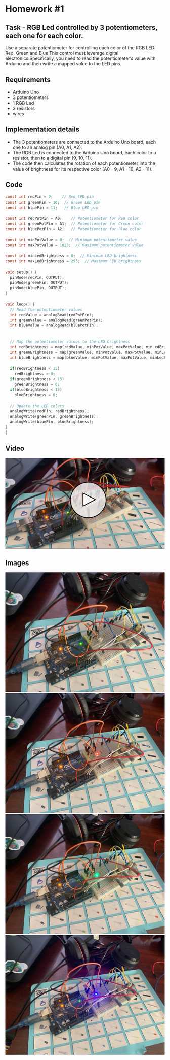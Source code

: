 # Homework #1

## Task - RGB Led controlled by 3 potentiometers, each one for each color.
Use a separate potentiometer for controlling each color of the RGB LED: Red, Green and Blue.This control must leverage digital electronics.Specifically, you need to  read the potentiometer’s value with Arduino and then write a mapped value to the LED pins.

## Requirements
- Arduino Uno
- 3 potentiometers
- 1 RGB Led
- 3 resistors 
- wires

## Implementation details
- The 3 potentiometers are connected to the Arduino Uno board, each one to an analog pin (A0, A1, A2).
- The RGB Led is connected to the Arduino Uno board, each color to a resistor, then to a digital pin (9, 10, 11).
- The code then calculates the rotation of each potentiometer into the value of brightness for its respective color (A0 - 9, A1 - 10, A2 - 11).

## Code 
```c
const int redPin = 9;    // Red LED pin
const int greenPin = 10;  // Green LED pin
const int bluePin = 11;   // Blue LED pin

const int redPotPin = A0;    // Potentiometer for Red color
const int greenPotPin = A1;  // Potentiometer for Green color
const int bluePotPin = A2;   // Potentiometer for Blue color

const int minPotValue = 0;  // Minimum potentiometer value
const int maxPotValue = 1023;  // Maximum potentiometer value

const int minLedBrightness = 0;  // Minimum LED brightness
const int maxLedBrightness = 255;  // Maximum LED brightness

void setup() {
  pinMode(redPin, OUTPUT);
  pinMode(greenPin, OUTPUT);
  pinMode(bluePin, OUTPUT);
}

void loop() {
  // Read the potentiometer values
  int redValue = analogRead(redPotPin);
  int greenValue = analogRead(greenPotPin);
  int blueValue = analogRead(bluePotPin);


  // Map the potentiometer values to the LED brightness
  int redBrightness = map(redValue, minPotValue, maxPotValue, minLedBrightness, maxLedBrightness);
  int greenBrightness = map(greenValue, minPotValue, maxPotValue, minLedBrightness, maxLedBrightness);
  int blueBrightness = map(blueValue, minPotValue, maxPotValue, minLedBrightness, maxLedBrightness);

  if(redBrightness < 15)
    redBrightness = 0;
  if(greenBrightness < 15)
    greenBrightness = 0;
  if(blueBrightness < 15)
    blueBrightness = 0;

  // Update the LED colors
  analogWrite(redPin, redBrightness);
  analogWrite(greenPin, greenBrightness);
  analogWrite(bluePin, blueBrightness);
}
}
```

## Video
<a href="https://youtu.be/34BXTwMJW_8" target="_blank"><img src="assets/thumbnail.jpg"></a>

## Images
![off](assets/4.jpg)
![red](assets/1.jpg)
![blue](assets/2.jpg)
![green](assets/3.jpg)
